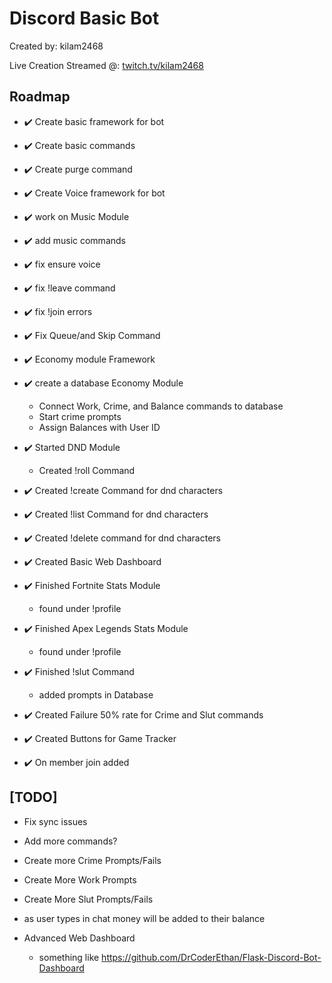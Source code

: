 # Discord Basic Bot
Created by: kilam2468 

Live Creation Streamed @: [twitch.tv/kilam2468](https://twitch.tv/kilam2468)


## Roadmap
- :heavy_check_mark: Create basic framework for bot
- :heavy_check_mark: Create basic commands
- :heavy_check_mark: Create purge command
  
- :heavy_check_mark: Create Voice framework for bot
- :heavy_check_mark: work on Music Module
- :heavy_check_mark: add music commands
- :heavy_check_mark: fix ensure voice
- :heavy_check_mark: fix !leave command
- :heavy_check_mark: fix !join errors
- :heavy_check_mark: Fix Queue/and Skip Command
- :heavy_check_mark: Economy module Framework

- :heavy_check_mark: create a database Economy Module
  - Connect Work, Crime, and Balance commands to database
  - Start crime prompts
  - Assign Balances with User ID
- :heavy_check_mark: Started DND Module
  - Created !roll Command 
- :heavy_check_mark: Created !create Command for dnd characters
- :heavy_check_mark: Created !list Command for dnd characters
- :heavy_check_mark: Created !delete command for dnd characters
- :heavy_check_mark: Created Basic Web Dashboard
- :heavy_check_mark: Finished Fortnite Stats Module
  - found under !profile 
- :heavy_check_mark: Finished Apex Legends Stats Module
  - found under !profile 
- :heavy_check_mark: Finished !slut Command
  - added prompts in Database
- :heavy_check_mark: Created Failure 50% rate for Crime and Slut commands
- :heavy_check_mark: Created Buttons for Game Tracker
- :heavy_check_mark: On member join added

## [TODO]
- Fix sync issues
- Add more commands?
- Create more Crime Prompts/Fails
- Create More Work Prompts
- Create More Slut Prompts/Fails
- as user types in chat money will be added to their balance


- Advanced Web Dashboard
  - something like https://github.com/DrCoderEthan/Flask-Discord-Bot-Dashboard

